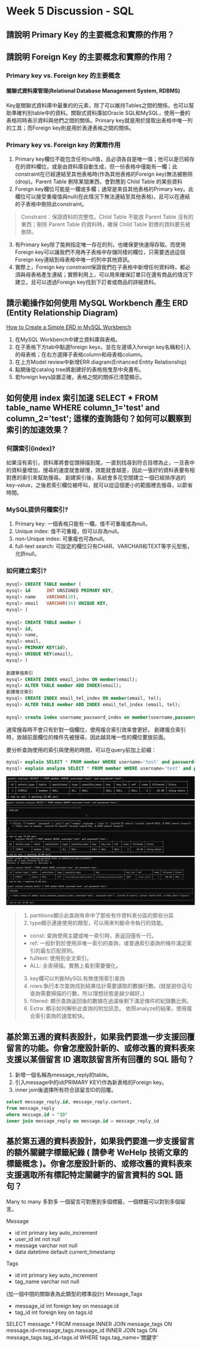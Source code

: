 Week 5 Discussion - SQL
===
## 請說明 Primary Key 的主要概念和實際的作用？
## 請說明 Foreign Key 的主要概念和實際的作用？
### Primary key vs. Foreign key 的主要概念
#### 關聯式資料庫管理(Relational Database Management System, RDBMS)
Key是關聯式資料庫中最重的的元素，除了可以維持Tables之間的關係，也可以幫助準確判別table中的資料。關聯式資料庫如Oracle SQL和MySQL，使用一疊的表格同時表示資料與他們之間的關係。Primary key就是用於提取出表格中唯一列的工具；而Foreign key則是用於表達表格之間的關係。
### Primary key vs. Foreign key 的實際作用
1. Primary key欄位不能包含任何null值，且必須各自是唯一值；他可以是已經存在的資料欄位，或是由資料庫自動生成，但一份表格中僅能有一欄；此constraint在已經連結至其他表格時(作為其他表格的Foreign key)無法被刪除(drop)。Parent Table 刪除某個東西，會對應到 Child Table 的某些資料
2. Foreign key欄位可能是一欄或多欄；通常是來自其他表格的Primary key。此欄位可以接受重複值與null(在此情況下無法連結至其他表格)，且可以在連結的子表格中刪除此constraint。
>Constraint：保證資料的完整性，Child Table 不能放 Parent Table 沒有的東西；刪除 Parent Table 的資料時，確保 Child Table 對應的資料要先被刪除。
3. 有Primary key除了能夠指定唯一存在的列，也確保更快速得存取。而使用Foreign key可以讓我們不用再子表格中存儲同樣的欄位，只需要透過這個Foreign key連結到母表格中唯一的列中其他資訊。
4. 實際上，Foreign key constraint保證我們在子表格中新增任何資料時，都必須與母表格產生連結；實際利用上，可以用來確保訂單只在還有商品的情況下建立，且可以透過Foreign key找到下訂者或商品的詳細資料。
## 請示範操作如何使用 MySQL Workbench 產生 ERD (Entity Relationship Diagram)
[How to Create a Simple ERD in MySQL Workbench](https://www.databasestar.com/mysql-workbench-erd/)
1. 在MySQL Workbench中建立資料庫與表格。
2. 在子表格下方tab中點選foreign keys，並在左邊填入foreign key名稱和引入的母表格；在右方選擇子表格column和母表格column。
3. 在上方Model review中新增ERR diagram(Enhanced Entity Relationship)
4. 點開後從catalog tree將創建好的表格拖曳至中央畫布。
5. 若foreign keys設置正確，表格之間的關係已清楚顯示。
## 如何使用 index 索引加速 SELECT * FROM table_name WHERE column_1='test' and column_2='test'; 這樣的查詢語句？如何可以觀察到索引的加速效果？
### 何謂索引(index)?
如果沒有索引，資料庫將會從頭掃描到尾，一直到找尋到符合目標為止，一旦表中的資料量增加，搜尋的速度就會越慢，效能就會越差，因此一張好的資料表要有相對應的索引來幫助搜尋。
創建索引後，系統會多花空間建立一個已經排序過的key-value，之後若索引欄位被呼叫，就可以從這個更小的範圍裡去搜尋，以節省時間。
### MySQL提供何種索引?
1. Primary key: 一個表格只能有一欄，值不可重複或為null。
2. Unique index: 值不可重複，但可以存為null。
3. non-Unique index: 可重複也可為null。
4. full-text search: 可設定的欄位只有CHAR、VARCHAR和TEXT等字元型態，允許null。
### 如何建立索引?
```SQL
mysql> CREATE TABLE member (
mysql> id      INT UNSIGNED PRIMARY KEY,
mysql> name    VARCHAR(20),
mysql> email   VARCHAR(36) UNIQUE KEY,
mysql> )

mysql> CREATE TABLE member (
mysql> id,
mysql> name,
mysql> email,
mysql> PRIMARY KEY(id),
mysql> UNIQUE KEY(email),
mysql> )

創建單值索引
mysql> CREATE INDEX email_index ON member(email);
mysql> ALTER TABLE member ADD INDEX(email);
創建複合索引
mysql> CREATE INDEX email_tel_index ON member(email, tel);
mysql> ALTER TABLE member ADD INDEX email_tel_index (email, tel);

mysql> create index username_password_index on member(username,password);
```
通常搜尋時不會只有針對一個欄位，使用複合索引效率會更好。
創建複合索引時，放越前面欄位的條件先被搜尋，因此越具唯一性的欄位要放前面。

要分析查詢使用的索引與使用的時間，可以在query前加上前綴：
```sql
mysql> explain SELECT * FROM member WHERE username='test' and password='test';
mysql> explain analyze SELECT * FROM member WHERE username='test' and password='test';
```
![W5D](/Week5%20discussion_1.png)
![W5D](/Week5%20discussion_2.png)
![W5D](/Week5%20discussion_3.png)
> 1. partitions顯示此查詢有命中了那些有作資料表分區的那些分區
> 2. type顯示連接使用的類型，可以用來判斷命令執行的效能。
>   - const: 查詢使用主鍵或唯一索引時，表返回僅有一行。
>   - ref: 一般針對於使用非唯一索引的查詢，或普通索引查詢的條件滿足索引的最左匹配原則。
>   - fulltext: 使用到全文索引。
>   - ALL: 全表掃描。實務上看到需要優化。
> 3. key欄可以判斷MySQL有無使用索引查詢
> 4. rows:執行本次查詢找到結果估計需要讀取的數據行數。(就是說你這句查詢需要掃描的行數，所以理想狀態是越少越好。)
> 5. filtered: 顯示查詢返回後的數據在過濾後剩下滿足條件的紀錄數比例。
> 6. Extra: 顯示如何解析此查詢的附加訊息。
依照analyze的結果，使用複合索引查詢的速度較快。

## 基於第五週的資料表設計，如果我們要進一步支援回覆留言的功能。你會怎麼設計新的、或修改舊的資料表來支援以某個留言 ID 選取該留言所有回覆的 SQL 語句？
1. 新增一個名稱為message_reply的table。
2. 引入message中的id(PRIMARY KEY)作為新表格的Foreign key。
3. inner join後選擇所有符合該留言ID的回覆。
```sql
select message_reply.id, message_reply.content,
from message_reply
where message.id = "ID"
inner join message_reply on message.id = message_reply_id
``` 

## 基於第五週的資料表設計，如果我們要進一步支援留言的額外關鍵字標籤紀錄 ( 請參考 WeHelp 技術文章的標籤概念 )。你會怎麼設計新的、或修改舊的資料表來支援選取所有標記特定關鍵字的留言資料的 SQL 語句？

Many to many 多對多
一個留言可對應到多個標籤，一個標籤可以對到多個留言。

Message

- id int primary key auto_increment
- user_id int not null
- message varchar not null
- data datetime default current_timestamp

Tags

- id int primary key auto_increment
- tag_name varchar not null

(加一個中間的關聯表為此類型的標準設計)
Message_Tags

- message_id int foreign key on message.id
- tag_id int foreign key on tags.id


SELECT message.* FROM message 
INNER JOIN message_tags ON message.id=message_tags.message_id 
INNER JOIN tags ON message_tags.tag_id=tags.id 
WHERE tags.tag_name='關鍵字'